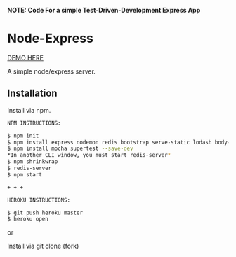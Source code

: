 
**NOTE: Code For a simple Test-Driven-Development Express App**

# Node-Express

[ DEMO HERE ](https://poetry-the-app.herokuapp.com/)

A simple node/express server.

## Installation

Install via npm.

```bash
NPM INSTRUCTIONS:

$ npm init
$ npm install express nodemon redis bootstrap serve-static lodash body-parser --save
$ npm install mocha supertest --save-dev
*In another CLI window, you must start redis-server*
$ npm shrinkwrap
$ redis-server
$ npm start

+ + +

HEROKU INSTRUCTIONS:

$ git push heroku master
$ heroku open

```


or

Install via git clone (fork)
